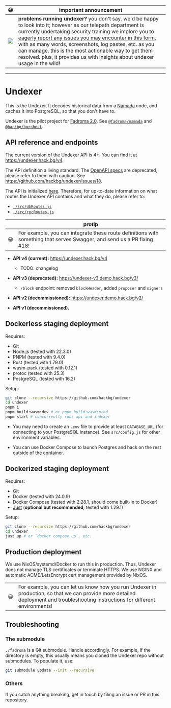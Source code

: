 | 😀 | important announcement |
| - | - |
| ![](https://raw.githubusercontent.com/hackbg/undexer/refs/heads/v4/tests/.kibosh.png) | **problems running undexer?** you don't say. we'd be happy to look into it; however as our telepath department is currently undertaking security training we implore you to [eagerly report any issues you may encounter in this form](github.com/hackbg/undexer/issues/new), with as many words, screenshots, log pastes, etc. as you can manage. this is the most actionable way to get them resolved. plus, it provides us with insights about undexer usage in the wild!|

---

# Undexer

This is the Undexer. It decodes historical data from a [Namada](https://namada.net/)
node, and caches it into PostgreSQL, so that you don't have to.

Undexer is the pilot project for [Fadroma 2.0](https://github.com/hackbg/fadroma/).
See [`@fadroma/namada`](https://github.com/hackbg/fadroma/tree/v2/packages/namada)
and [`@hackbg/borshest`](https://github.com/hackbg/toolbox/tree/main/borshest).

## API reference and endpoints

The current version of the Undexer API is 4+.
You can find it at https://undexer.hack.bg/v4.

The API definition a living standard.
The [OpenAPI specs](swagger.yaml) are deprecated, please refer to them with caution.
See https://github.com/hackbg/undexer/issues/18.

The API is initialized [here](./bin/api.js). Therefore, for up-to-date information
on what routes the Undexer API contains and what they do, please refer to:

* [`./src/dbRoutes.js`](./src/dbRoutes.js)
* [`./src/rpcRoutes.js`](./src/rpcRoutes.js)

|  | protip |
| - | - |
| 😀 |For example, you can integrate these route definitions with something that serves Swagger, and send us a PR fixing #18!|

* **API v4 (current):** https://undexer.hack.bg/v4
  * TODO: changelog

* **API v3 (deprecated):** https://undexer-v3.demo.hack.bg/v3/
  * `/block` endpoint: removed `blockHeader`, added `proposer` and `signers`

* **API v2 (decommissioned):** https://undexer.demo.hack.bg/v2/

* **API v1 (decommissioned).**

## Dockerless staging deployment

Requires:

* Git
* Node.js (tested with 22.3.0)
* PNPM (tested with 9.4.0)
* Rust (tested with 1.79.0)
* wasm-pack (tested with 0.12.1)
* protoc (tested with 25.3)
* PostgreSQL (tested with 16.2)

Setup:

```sh
git clone --recursive https://github.com/hackbg/undexer
cd undexer
pnpm i
pnpm build:wasm:dev # or pnpm build:wasm:prod
pnpm start # concurrently runs api and indexer
```

* You may need to create an `.env` file to provide at least `DATABASE_URL` (for connecting
  to your PostgreSQL instance). See `src/config.js` for other environment variables.

* You can use Docker Compose to launch Postgres and hack on the rest outside of the container.

## Dockerized staging deployment

Requires:

* Git
* Docker (tested with 24.0.9)
* Docker Compose (tested with 2.28.1, should come built-in to Docker)
* [Just](https://github.com/casey/just) (**optional but recommended**; tested with 1.29.1)

Setup:

```sh
git clone --recursive https://github.com/hackbg/undexer
cd undexer
just up # or `docker compose up`, etc.
```

## Production deployment

We use NixOS/systemd/Docker to run this in production. Thus, Undexer does not manage TLS certificates or terminate HTTPS.
We use NGINX and automatic ACME/LetsEncrypt cert management provided by NixOS.

|  |  |
| - | - |
| 😀 |For example, you can let us know how you run Undexer in production, so that we can provide more detailed deployment and troubleshooting instructions for different environments!|

## Troubleshooting

### The submodule

`./fadroma` is a Git submodule. Handle accordingly. For example, if the directory is empty,
this usually means you cloned the Undexer repo without submodules. To populate it, use:

```bash
git submodule update --init --recursive
```

### Others

If you catch anything breaking, get in touch by filing an issue or PR in this repository.

